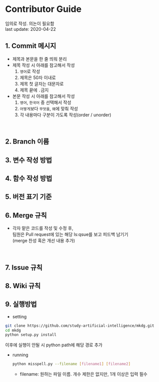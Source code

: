 # Contributor Guide
임의로 작성. 의논이 필요함<br>
last update: 2020-04-22
<br>

## 1. Commit 메시지
* 제목과 본문을 한 줄 띄워 분리
* 제목 작성 시 아래를 참고해서 작성
    1. ```영어```로 작성
    2. 제목은 50자 이내로
    3. 제목 첫 글자는 대문자로
    4. 제목 끝에 ```.```금지
* 본문 작성 시 아래를 참고해서 작성
  1. ```영어```, ```한국어``` 중 선택해서 작성
  2. ```어떻게```보다 ```무엇을```, ```왜```에 맞춰 작성
  3. 각 내용마다 구분이 가도록 작성(order / unorder)

<br>

## 2. Branch 이름
## 3. 변수 작성 방법
## 4. 함수 작성 방법
## 5. 버전 표기 기준
## 6. Merge 규칙
* 각자 맡은 코드를 작성 및 수정 후,<br>
팀원은 Pull request에 있는 해당 Is:qsue를 보고 피드백 남기기<br>
(merge 찬성 혹은 개선 내용 추가)
<br>

## 7. Issue 규칙
## 8. Wiki 규칙
## 9. 실행방법
* setting
```bash
git clone https://github.com/study-artificial-intelligence/mkdg.git
cd mkdg
python setup.py install
```
이후에 실행이 안될 시 python path에 해당 경로 추가
* running
  ```bash
  python misspell.py --filename [filename1] [filename2]
  ```
  * filename: 원하는 파일 이름. 개수 제한은 없지만, 1개 이상은 입력 필수